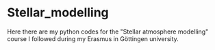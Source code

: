 # Stellar_modelling

Here there are my python codes for the "Stellar atmosphere modelling" course I followed during my Erasmus in Göttingen university.
